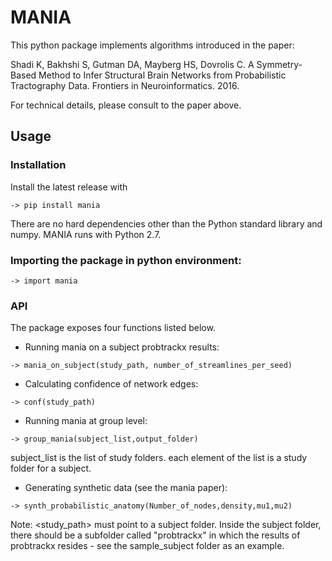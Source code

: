 # MANIA
This python package implements algorithms introduced in the paper:

Shadi K, Bakhshi S, Gutman DA, Mayberg HS, Dovrolis C. A Symmetry-Based Method to Infer Structural Brain Networks from Probabilistic Tractography Data. Frontiers in Neuroinformatics. 2016.

For technical details, please consult to the paper above. 

## Usage 

### Installation
Install the latest release with
```
-> pip install mania
```
There are no hard dependencies other than the Python standard library and numpy. MANIA runs with Python 2.7.

### Importing the package in python environment:

```
-> import mania
```

### API

The package exposes four functions listed below.

* Running mania on a subject probtrackx results:

```
-> mania_on_subject(study_path, number_of_streamlines_per_seed)
```

* Calculating confidence of network edges:
```
-> conf(study_path)
```
* Running mania at group level:
```
-> group_mania(subject_list,output_folder)
```
subject_list is the list of study folders. each element of the list is a study folder for a subject.

* Generating synthetic data (see the mania paper):
```
-> synth_probabilistic_anatomy(Number_of_nodes,density,mu1,mu2)
```

Note: <study_path> must point to a subject folder. Inside the subject folder,
there should be a subfolder called "probtrackx" in which the results of probtrackx
resides - see the sample_subject folder as an example.


